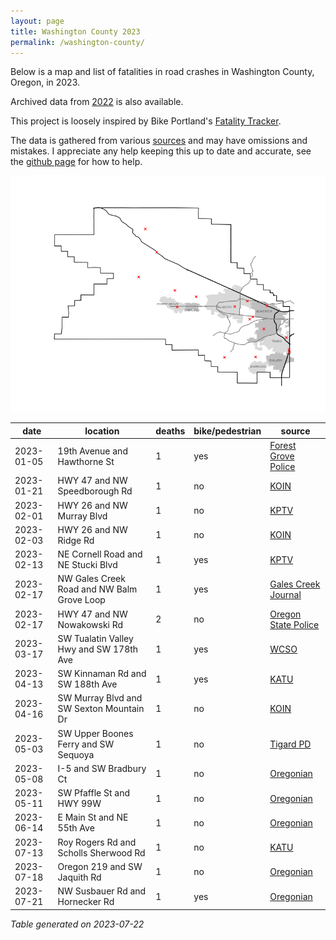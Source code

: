 ```yaml
---
layout: page
title: Washington County 2023
permalink: /washington-county/
---
```


Below is a map and list of fatalities in road crashes in Washington County, Oregon, in 2023.

Archived data from [2022](fatalities2022/) is also available.

This project is loosely inspired by Bike Portland's [Fatality Tracker](https://bikeportland.org/fatality-tracker).

The data is gathered from various [sources](resources/) and may have omissions and mistakes. I appreciate any help keeping this up to date and accurate, see the [github page](https://github.com/barker29/washington-county-oregon-crashes) for how to help.

![Washington County crash map](map2023.png)

|date|location|deaths|bike/pedestrian|source|
|---|---|---|---|---|
|2023-01-05|19th Avenue and Hawthorne St|1|yes|[Forest Grove Police](https://flashalert.net/id/ForestGrovePolice/160338)|
|2023-01-21|HWY 47 and NW Speedborough Rd|1|no|[KOIN](https://www.koin.com/news/crashes/osp-man-crashes-dies-after-fleeing-earlier-hwy-47-collision/)|
|2023-02-01|HWY 26 and NW Murray Blvd|1|no|[KPTV](https://www.kptv.com/2023/02/01/motorcyclist-dies-after-being-hit-by-car-overpass-beaverton/)|
|2023-02-03|HWY 26 and NW Ridge Rd|1|no|[KOIN](https://www.koin.com/news/crashes/lengthy-closure-expected-on-highway-26-following-deadly-crash/)|
|2023-02-13|NE Cornell Road and NE Stucki Blvd|1|yes|[KPTV](https://www.kptv.com/2023/02/13/man-seriously-injured-after-being-hit-by-van-hillsboro/)|
|2023-02-17|NW Gales Creek Road and NW Balm Grove Loop|1|yes|[Gales Creek Journal](https://www.galescreekjournal.com/2023/02/gales-creek-road-closed-for-fatal-crash-involving-pedestrian/)|
|2023-02-17|HWY 47 and NW Nowakowski Rd|2|no|[Oregon State Police](https://flashalert.net/id/OSPOre/161319)|
|2023-03-17|SW Tualatin Valley Hwy and SW 178th Ave|1|yes|[WCSO](https://www.washingtoncountyor.gov/sheriff/news/pedestrian-hit-and-killed-vehicle-while-crossing-tv-highway)|
|2023-04-13|SW Kinnaman Rd and SW 188th Ave|1|yes|[KATU](https://katu.com/news/local/duii-suspect-arrested-for-deadly-hit-and-run-crash-in-aloha-may-be-involved-in-2nd-crash)|
|2023-04-16|SW Murray Blvd and SW Sexton Mountain Dr|1|no|[KOIN](https://www.koin.com/news/crashes/1-dead-another-hospitalized-after-car-strikes-tree-in-beaverton)|
|2023-05-03|SW Upper Boones Ferry and SW Sequoya|1|no|[Tigard PD](https://twitter.com/TigardPolice/status/1653850850966765568)|
|2023-05-08|I-5 and SW Bradbury Ct|1|no|[Oregonian](https://www.oregonlive.com/crime/2023/05/73-year-old-killed-after-crashing-sports-car-in-washington-county.html)|
|2023-05-11|SW Pfaffle St and HWY 99W|1|no|[Oregonian](https://www.oregonlive.com/news/2023/05/81-year-old-woman-killed-in-tigard-car-crash-loved-intensely.html)|
|2023-06-14|E Main St and NE 55th Ave|1|no|[Oregonian](https://www.oregonlive.com/crime/2023/06/motorcyclist-23-dies-in-collision-with-hillsboro-school-bus-with-students-onboard.html)|
|2023-07-13|Roy Rogers Rd and Scholls Sherwood Rd|1|no|[KATU](https://katu.com/news/local/deadly-crash-closes-roy-rogers-rd-scholls-elsner-in-sherwood-area-thursday)|
|2023-07-18|Oregon 219 and SW Jaquith Rd|1|no|[Oregonian](https://www.oregonlive.com/washingtoncounty/2023/07/bicyclist-76-dies-after-collision-with-semi-truck-30-feet-from-job-in-washington-county.html)|
|2023-07-21|NW Susbauer Rd and Hornecker Rd|1|yes|[Oregonian](https://www.oregonlive.com/washingtoncounty/2023/07/bicyclist-76-dies-after-collision-with-semi-truck-30-feet-from-job-in-washington-county.html)|

*Table generated on 2023-07-22*
